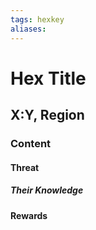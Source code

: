 ```yaml
---
tags: hexkey
aliases:
---
```


# Hex Title
## X:Y, Region
### Content
#### Threat	
##### Their Knowledge
#### Rewards